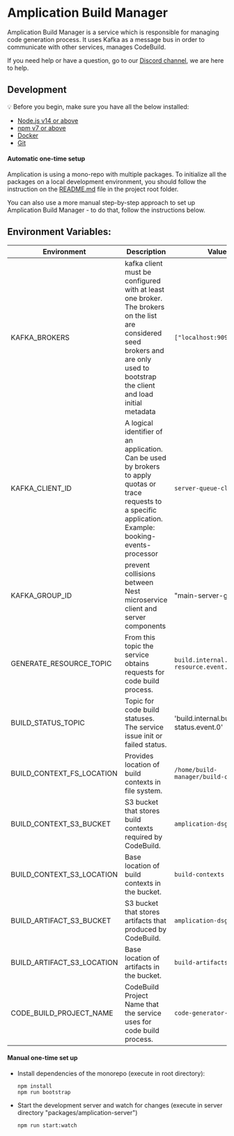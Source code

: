 # Amplication Build Manager

Amplication Build Manager is a service which is responsible for managing code generation process. It uses Kafka as a message bus in order to communicate with other services, manages CodeBuild.

If you need help or have a question, go to our [Discord channel](https://discord.gg/Z2CG3rUFnu), we are here to help.

## Development

:bulb: Before you begin, make sure you have all the below installed:

- [Node.js v14 or above](https://nodejs.org/en/download/)
- [npm v7 or above](https://github.blog/2020-10-13-presenting-v7-0-0-of-the-npm-cli/)
- [Docker](https://docs.docker.com/desktop/)
- [Git](https://git-scm.com/book/en/v2/Getting-Started-Installing-Git/)

#### Automatic one-time setup

Amplication is using a mono-repo with multiple packages. To initialize all the packages on a local development environment, you should follow the instruction on the [README.md](../../README.md) file in the project root folder.

You can also use a more manual step-by-step approach to set up Amplication Build Manager - to do that, follow the instructions below.

## Environment Variables:

| Environment | Description | Value       |
| ----------- | ----------- | ----------- |
| KAFKA_BROKERS | kafka client must be configured with at least one broker. The brokers on the list are considered seed brokers and are only used to bootstrap the client and load initial metadata  | `["localhost:9092"]` |
| KAFKA_CLIENT_ID | A logical identifier of an application. Can be used by brokers to apply quotas or trace requests to a specific application. Example: booking-events-processor | `server-queue-client` |
| KAFKA_GROUP_ID |  prevent collisions between Nest microservice client and server components  | "main-server-group" |
| GENERATE_RESOURCE_TOPIC | From this topic the service obtains requests for code build process.  | `build.internal.generate-resource.event.0` |
| BUILD_STATUS_TOPIC | Topic for code build statuses. The service issue init or failed status. | 'build.internal.build-status.event.0' |
| BUILD_CONTEXT_FS_LOCATION | Provides location of build contexts in file system. | `/home/build-manager/build-contexts` |
| BUILD_CONTEXT_S3_BUCKET | S3 bucket that stores build contexts required by CodeBuild. | `amplication-dsg-dev` |
| BUILD_CONTEXT_S3_LOCATION | Base location of build contexts in the bucket. | `build-contexts` |
| BUILD_ARTIFACT_S3_BUCKET | S3 bucket that stores artifacts that produced by CodeBuild. | `amplication-dsg-dev` |
| BUILD_ARTIFACT_S3_LOCATION | Base location of artifacts in the bucket. | `build-artifacts` |
| CODE_BUILD_PROJECT_NAME | CodeBuild Project Name that the service uses for code build process. | `code-generator-dev` |

#### Manual one-time set up

- Install dependencies of the monorepo (execute in root directory):

  ```
  npm install
  npm run bootstrap
  ```

- Start the development server and watch for changes (execute in server directory "packages/amplication-server")
  ```
  npm run start:watch
  ```
